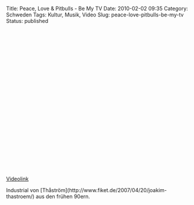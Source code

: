 Title: Peace, Love & Pitbulls - Be My TV
Date: 2010-02-02 09:35
Category: Schweden
Tags: Kultur, Musik, Video
Slug: peace-love-pitbulls-be-my-tv
Status: published

<p>
<object width="480" height="385">
<param name="movie" value="http://www.youtube-nocookie.com/v/nIt5f3I2q6Q&amp;hl=de_DE&amp;fs=1&amp;"></param><param name="allowFullScreen" value="true"></param><param name="allowscriptaccess" value="always"></param>

<embed src="http://www.youtube-nocookie.com/v/nIt5f3I2q6Q&amp;hl=de_DE&amp;fs=1&amp;" type="application/x-shockwave-flash" allowscriptaccess="always" allowfullscreen="true" width="480" height="385">
</embed>
</object>
  
[Videolink](ttp://www.youtube.com/watch?v=nIt5f3I2q6Q)

</p>
Industrial von
[Thåström](http://www.fiket.de/2007/04/20/joakim-thastroem/) aus den
frühen 90ern.

